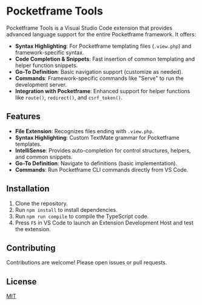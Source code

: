 # Pocketframe Tools

Pocketframe Tools is a Visual Studio Code extension that provides advanced language support for the entire Pocketframe framework. It offers:

- **Syntax Highlighting**: For Pocketframe templating files (`.view.php`) and framework-specific syntax.
- **Code Completion & Snippets**: Fast insertion of common templating and helper function snippets.
- **Go-To Definition**: Basic navigation support (customize as needed).
- **Commands**: Framework-specific commands like "Serve" to run the development server.
- **Integration with Pocketframe**: Enhanced support for helper functions like `route()`, `redirect()`, and `csrf_token()`.

## Features

- **File Extension**: Recognizes files ending with `.view.php`.
- **Syntax Highlighting**: Custom TextMate grammar for Pocketframe templates.
- **IntelliSense**: Provides auto-completion for control structures, helpers, and common snippets.
- **Go-To Definition**: Navigate to definitions (basic implementation).
- **Commands**: Run Pocketframe CLI commands directly from VS Code.

## Installation

1. Clone the repository.
2. Run `npm install` to install dependencies.
3. Run `npm run compile` to compile the TypeScript code.
4. Press `F5` in VS Code to launch an Extension Development Host and test the extension.

## Contributing

Contributions are welcome! Please open issues or pull requests.

## License

[MIT](LICENSE)
